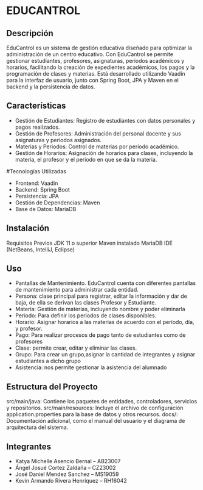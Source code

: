 # EDUCANTROL

## Descripción

EduCantrol es un sistema de gestión educativa diseñado para optimizar la administración de un centro educativo. Con EduCantrol se permite gestionar estudiantes, profesores, asignaturas, períodos académicos y horarios, facilitando la creación de expedientes académicos, los pagos y la programación de clases y materias. Está desarrollado utilizando Vaadin para la interfaz de usuario, junto con Spring Boot, JPA y Maven en el backend y la persistencia de datos.

## Características

+ Gestión de Estudiantes: Registro de estudiantes con datos personales y pagos realizados.
+ Gestión de Profesores: Administración del personal docente y sus asignaturas y periodos asignados.
+ Materias y Periodos: Control de materias por período académico.
+ Gestión de Horarios: Asignación de horarios para clases, incluyendo la materia, el profesor y el periodo en que se da la materia.


#Tecnologías Utilizadas

+ Frontend: Vaadin
+ Backend: Spring Boot
+ Persistencia: JPA 
+ Gestión de Dependencias: Maven
+ Base de Datos: MariaDB

## Instalación

Requisitos Previos
JDK 11 o superior
Maven instalado
MariaDB
IDE (NetBeans, IntelliJ, Eclipse)

## Uso

+ Pantallas de Mantenimiento. EduCantrol cuenta con diferentes pantallas de mantenimiento para administrar cada entidad.
+ Persona: clase principal para registrar, editar la información y dar de baja, de ella se derivan las clases Profesor y Estudiante.
+ Materia: Gestión de materias, incluyendo nombre y poder eliminarla
+ Periodo: Para definir los periodos de clases disponibles.
+ Horario: Asignar horarios a las materias de acuerdo con el período, día, y profesor.
+ Pago: Para realizar procesos de pago tanto de estudiantes como de profesores
+ Clase: permite crear, editar y eliminar las clases.
+ Grupo: Para crear un grupo,asignar la cantidad de integrantes y asignar estudiantes a dicho grupo
+ Asistencia: nos permite gestionar la asistencia del alumnado 

## Estructura del Proyecto

src/main/java: Contiene los paquetes de entidades, controladores, servicios y repositorios.
src/main/resources: Incluye el archivo de configuración application.properties para la base de datos y otros recursos.
docs/: Documentación adicional, como el manual del usuario y el diagrama de arquitectura del sistema.


## Integrantes

+ Katya Michelle Asencio Bernal – AB23007
+ Ángel Josué Cortez Zaldaña – CZ23002
+ José Daniel Mendez Sanchez – MS19059
+ Kevin Armando Rivera Henríquez – RH16042
